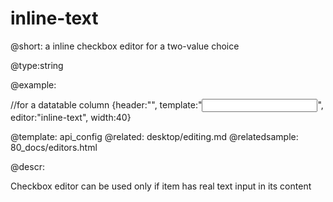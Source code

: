 inline-text
=============


@short: a inline checkbox editor for a two-value choice
	

@type:string

@example:
        
 //for a datatable column
{header:"", template:"<input type='text'>", 
		editor:"inline-text", width:40}

@template:	api_config
@related:
	desktop/editing.md
@relatedsample:
	80_docs/editors.html

@descr:

Checkbox editor can be used only if item has real text input in its content